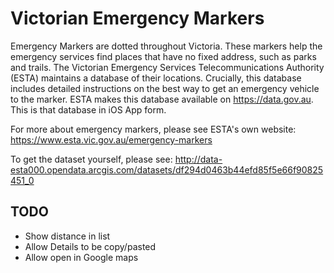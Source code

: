 Victorian Emergency Markers
=========

Emergency Markers are dotted throughout Victoria. These markers help the emergency services find places that have no fixed address, such as parks and trails. The Victorian Emergency Services Telecommunications Authority (ESTA) maintains a database of their locations. Crucially, this database includes detailed instructions on the best way to get an emergency vehicle to the marker. ESTA makes this database available on https://data.gov.au. This is that database in iOS App form.

For more about emergency markers, please see ESTA's own website: https://www.esta.vic.gov.au/emergency-markers

To get the dataset yourself, please see: http://data-esta000.opendata.arcgis.com/datasets/df294d0463b44efd85f5e66f90825451_0


TODO
---

* Show distance in list
* Allow Details to be copy/pasted
* Allow open in Google maps

